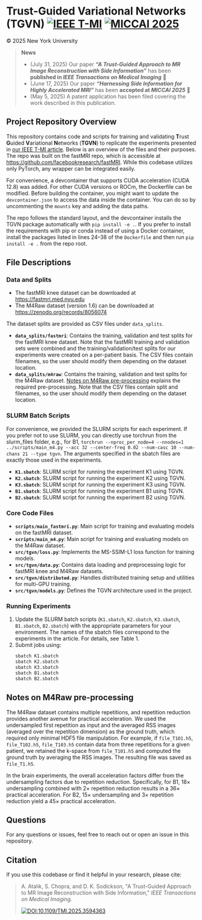 # Trust-Guided Variational Networks (TGVN) [![IEEE T-MI](https://img.shields.io/badge/IEEE-T--MI-blue)](#citation) [![MICCAI 2025](https://img.shields.io/badge/MICCAI-2025-red)](#citation) 

© 2025 New York University

> **News**
> - (July 31, 2025) Our paper **_“A Trust-Guided Approach to MR Image Reconstruction with Side Information”_** has been **published in *IEEE Transactions on Medical Imaging*** 🎉  
> - (June 17, 2025) Our paper **_“Harnessing Side Information for Highly Accelerated MRI”_** has been **accepted at *MICCAI 2025*** 🎉  
> - (May 5, 2025) A patent application has been filed covering the work described in this publication.

## Project Repository Overview

This repository contains code and scripts for training and validating **T**rust **G**uided **V**ariational **N**etworks (**TGVN**) to replicate the experiments presented in [our IEEE T-MI article](https://ieeexplore.ieee.org/document/11105520). Below is an overview of the files and their purposes. The repo was built on the fastMRI repo, which is accessible at https://github.com/facebookresearch/fastMRI. While this codebase utilizes only PyTorch, any wrapper can be integrated easily.

For convenience, a devcontainer that supports CUDA acceleration (CUDA 12.8) was added. For other CUDA versions or ROCm, the Dockerfile can be modified. Before building the container, you might want to update the `devcontainer.json` to access the data inside the container. You can do so by uncommenting the `mounts` key and adding the data paths.

The repo follows the standard layout, and the devcontainer installs the TGVN package automatically with `pip install -e .`. If you prefer to install the requirements with pip or conda instead of using a Docker container, install the packages listed in lines 24–38 of the `Dockerfile` and then run `pip install -e .` from the repo root.  

## File Descriptions

### Data and Splits
* The fastMRI knee dataset can be downloaded at https://fastmri.med.nyu.edu
* The M4Raw dataset (version 1.6) can be downloaded at https://zenodo.org/records/8056074

The dataset splits are provided as CSV files under `data_splits`.
- **`data_splits/fastmri`**: Contains the training, validation and test splits for the fastMRI knee dataset. Note that the fastMRI training and validation sets were combined and the training/validation/test splits for our experiments were created on a per-patient basis. The CSV files contain filenames, so the user should modify them depending on the dataset location.
- **`data_splits/m4raw`**: Contains the training, validation and test splits for the M4Raw dataset. [Notes on M4Raw pre-processing](#m4raw_preprocessing) explains the required pre-processing. Note that the CSV files contain split and filenames, so the user should modify them depending on the dataset location.

### SLURM Batch Scripts
For convenience, we provided the SLURM scripts for each experiment. If you prefer not to use SLURM, you can directly use torchrun from the slurm_files folder, e.g., for B1, `torchrun --nproc_per_node=4 --nnodes=1 ../scripts/main_m4.py --acc 32 --center-freq 0.02 --num-casc 10 --num-chans 21 --type tgvn`. The arguments specified in the sbatch files are exactly those used in the experiments.
- **`K1.sbatch`**: SLURM script for running the experiment K1 using TGVN.
- **`K2.sbatch`**: SLURM script for running the experiment K2 using TGVN.
- **`K3.sbatch`**: SLURM script for running the experiment K3 using TGVN.
- **`B1.sbatch`**: SLURM script for running the experiment B1 using TGVN.
- **`B2.sbatch`**: SLURM script for running the experiment B2 using TGVN.

### Core Code Files
- **`scripts/main_fastmri.py`**: Main script for training and evaluating models on the fastMRI dataset.
- **`scripts/main_m4.py`**: Main script for training and evaluating models on the M4Raw dataset.
- **`src/tgvn/loss.py`**: Implements the MS-SSIM-L1 loss function for training models.
- **`src/tgvn/data.py`**: Contains data loading and preprocessing logic for fastMRI knee and M4Raw datasets.
- **`src/tgvn/distributed.py`**: Handles distributed training setup and utilities for multi-GPU training.
- **`src/tgvn/models.py`**: Defines the TGVN architecture used in the project.

### Running Experiments
1. Update the SLURM batch scripts (`K1.sbatch`, `K2.sbatch`, `K3.sbatch`, `B1.sbatch`, `B2.sbatch`) with the appropriate parameters for your environment. The names of the sbatch files correspond to the experiments in the article. For details, see Table 1.
2. Submit jobs using:
   ```bash
   sbatch K1.sbatch
   sbatch K2.sbatch
   sbatch K3.sbatch
   sbatch B1.sbatch
   sbatch B2.sbatch
   ```

## Notes on M4Raw pre-processing <a name="m4raw_preprocessing"> </a>

The M4Raw dataset contains multiple repetitions, and repetition reduction provides another avenue for practical acceleration. We used the undersampled first repetition as input and the averaged RSS images (averaged over the repetition dimension) as the ground truth, which required only minimal HDF5 file manipulation.
For example, if `file_T101.h5`, `file_T102.h5`, `file_T103.h5` contain data from three repetitions for a given patient, we retained the k-space from `file_T101.h5` and computed the ground truth by averaging the RSS images. The resulting file was saved as `file_T1.h5`.

In the brain experiments, the overall acceleration factors differ from the undersampling factors due to repetition reduction. Specifically, for B1, $18\times$ undersampling combined with $2\times$ repetition reduction results in a $36\times$ practical acceleration. For B2, $15\times$ undersampling and $3\times$ repetition reduction yield a $45\times$ practical acceleration.

## Questions
For any questions or issues, feel free to reach out or open an issue in this repository.

## Citation
If you use this codebase or find it helpful in your research, please cite:

> A. Atalık, S. Chopra, and D. K. Sodickson,
"A Trust-Guided Approach to MR Image Reconstruction with Side Information,"
*IEEE Transactions on Medical Imaging*.
> 
> [![DOI:10.1109/TMI.2025.3594363](https://zenodo.org/badge/DOI/10.1109/TMI.2025.3594363.svg)](https://doi.org/10.1109/TMI.2025.3594363)

   




